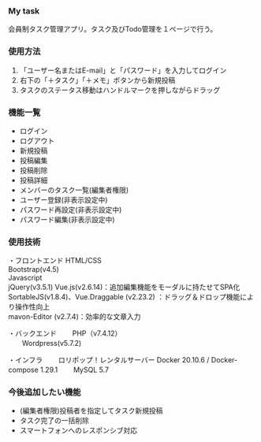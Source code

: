 ### My task
会員制タスク管理アプリ。タスク及びTodo管理を１ページで行う。
### 使用方法
1. 「ユーザー名またはE-mail」と「パスワード」を入力してログイン
2. 右下の「＋タスク」「＋メモ」ボタンから新規投稿
3. タスクのステータス移動はハンドルマークを押しながらドラッグ
### 機能一覧
- ログイン
- ログアウト
- 新規投稿
- 投稿編集
- 投稿削除
- 投稿詳細
- メンバーのタスク一覧(編集者権限)
- ユーザー登録(非表示設定中)
- パスワード再設定(非表示設定中)
- パスワード編集(非表示設定中)
### 使用技術
・フロントエンド
 HTML/CSS<br>
 Bootstrap(v4.5)<br>
 Javascript<br>
 jQuery(v3.5.1)
 Vue.js(v2.6.14)：追加編集機能をモーダルに持たせてSPA化<br>
 SortableJS(v1.8.4)、Vue.Draggable (v2.23.2) ：ドラッグ＆ドロップ機能により操作性向上<br>
 mavon-Editor (v2.7.4)：効率的な文章入力
 
・バックエンド
　　PHP（v7.4.12）<br>
　　Wordpress(v5.7.2)<br>

・インフラ
　　ロリポップ！レンタルサーバー
 Docker 20.10.6 / Docker-compose 1.29.1
　　MySQL 5.7
  
### 今後追加したい機能
- (編集者権限)投稿者を指定してタスク新規投稿
- タスク完了の一括削除
- スマートフォンへのレスポンシブ対応
